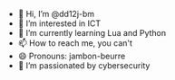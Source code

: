 - 👋 Hi, I’m @dd12j-bm
- 👀 I’m interested in ICT
- 🌱 I’m currently learning Lua and Python
- 📫 How to reach me, you can't
- 😄 Pronouns: jambon-beurre
- 🔐 I’m passionated by cybersecurity

